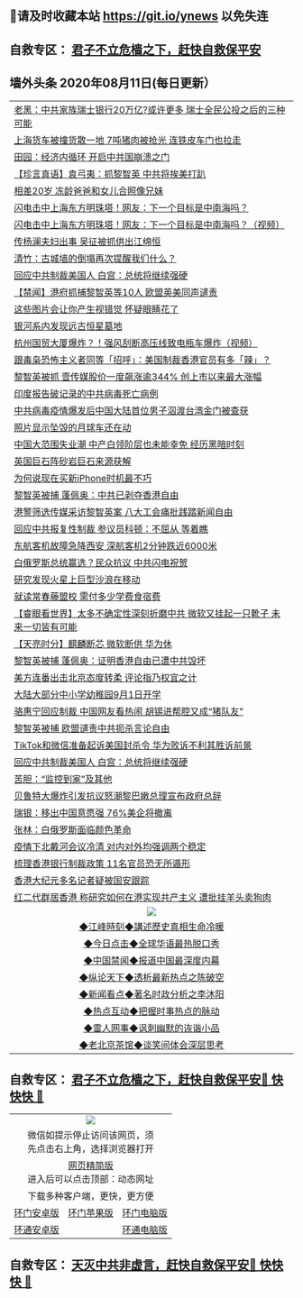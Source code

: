 ## 📩请及时收藏本站 https://git.io/ynews 以免失连</a>
## 自救专区： [君子不立危樯之下，赶快自救保平安 ](https://github.com/pwgy/td/blob/master/README.md)

## 墙外头条 2020年08月11日(每日更新）</a>

 <table>
<tr><td colspan="2" align="left"><a href="https://atxphtqy.xvhtf.cyou/?name=c1210084&key=krgexxuardvhjliu&from=gy2">老黑：中共家族瑞士银行20万亿?或许更多 瑞士全民公投之后的三种可能</a></td></tr>
<tr><td colspan="2" align="left"><a href="https://atxphtqy.xvhtf.cyou/?name=c1210122&key=krgexxuardvhjliu&from=gy2">上海货车被撞货散一地 7吨猪肉被抢光 连铁皮车门也拉走</a></td></tr>
<tr><td colspan="2" align="left"><a href="https://atxphtqy.xvhtf.cyou/?name=c1210055&key=krgexxuardvhjliu&from=gy2">田园：经济内循环 开启中共国崩溃之门</a></td></tr>
<tr><td colspan="2" align="left"><a href="https://atxphtqy.xvhtf.cyou/?name=c1210065&key=krgexxuardvhjliu&from=gy2">【珍言真语】袁弓夷：抓黎智英 中共将挨美打趴</a></td></tr>
<tr><td colspan="2" align="left"><a href="https://atxphtqy.xvhtf.cyou/?name=c1210140&key=krgexxuardvhjliu&from=gy2">相差20岁 冻龄爸爸和女儿合照像兄妹</a></td></tr>
<tr><td colspan="2" align="left"><a href="https://atxphtqy.xvhtf.cyou/?name=c1210134&key=krgexxuardvhjliu&from=gy2">闪电击中上海东方明珠塔！网友：下一个目标是中南海吗？</a></td></tr>
<tr><td colspan="2" align="left"><a href="https://atxphtqy.xvhtf.cyou/?name=c1210096&key=krgexxuardvhjliu&from=gy2">闪电击中上海东方明珠塔！网友：下一个目标是中南海吗？（视频）</a></td></tr>
<tr><td colspan="2" align="left"><a href="https://atxphtqy.xvhtf.cyou/?name=c1210142&key=krgexxuardvhjliu&from=gy2">传杨澜夫妇出事 吴征被抓供出江绵恒</a></td></tr>
<tr><td colspan="2" align="left"><a href="https://atxphtqy.xvhtf.cyou/?name=c1210132&key=krgexxuardvhjliu&from=gy2">清竹：古城墙的倒塌再次提醒我们什么？</a></td></tr>
<tr><td colspan="2" align="left"><a href="https://atxphtqy.xvhtf.cyou/?name=c1210138&key=krgexxuardvhjliu&from=gy2">回应中共制裁美国人 白宫：总统将继续强硬</a></td></tr>
<tr><td colspan="2" align="left"><a href="https://atxphtqy.xvhtf.cyou/?name=c1210128&key=krgexxuardvhjliu&from=gy2">【禁闻】港府抓捕黎智英等10人 欧盟英美同声谴责</a></td></tr>
<tr><td colspan="2" align="left"><a href="https://atxphtqy.xvhtf.cyou/?name=c1210115&key=krgexxuardvhjliu&from=gy2">这些图片会让你产生视错觉 怀疑眼睛花了</a></td></tr>
<tr><td colspan="2" align="left"><a href="https://atxphtqy.xvhtf.cyou/?name=c1210108&key=krgexxuardvhjliu&from=gy2">银河系内发现远古恒星墓地</a></td></tr>
<tr><td colspan="2" align="left"><a href="https://atxphtqy.xvhtf.cyou/?name=c1210129&key=krgexxuardvhjliu&from=gy2">杭州国贸大厦爆炸？！强风刮断高压线致电瓶车爆炸（视频）</a></td></tr>
<tr><td colspan="2" align="left"><a href="https://atxphtqy.xvhtf.cyou/?name=c1210061&key=krgexxuardvhjliu&from=gy2">跟毒枭恐怖主义者同等「招呼」：美国制裁香港官员有多「辣」？</a></td></tr>
<tr><td colspan="2" align="left"><a href="https://atxphtqy.xvhtf.cyou/?name=c1210050&key=krgexxuardvhjliu&from=gy2">黎智英被抓 壹传媒股价一度飙涨逾344% 创上市以来最大涨幅</a></td></tr>
<tr><td colspan="2" align="left"><a href="https://atxphtqy.xvhtf.cyou/?name=c1210118&key=krgexxuardvhjliu&from=gy2">印度报告破记录的中共病毒死亡病例</a></td></tr>
<tr><td colspan="2" align="left"><a href="https://atxphtqy.xvhtf.cyou/?name=c1210119&key=krgexxuardvhjliu&from=gy2">中共病毒疫情爆发后中国大陆首位男子泅渡台湾金门被查获</a></td></tr>
<tr><td colspan="2" align="left"><a href="https://atxphtqy.xvhtf.cyou/?name=c1210105&key=krgexxuardvhjliu&from=gy2">照片显示坠毁的月球车还在动</a></td></tr>
<tr><td colspan="2" align="left"><a href="https://atxphtqy.xvhtf.cyou/?name=c1210057&key=krgexxuardvhjliu&from=gy2">中国大范围失业潮 中产白领阶层也未能幸免 经历黑暗时刻</a></td></tr>
<tr><td colspan="2" align="left"><a href="https://atxphtqy.xvhtf.cyou/?name=c1210104&key=krgexxuardvhjliu&from=gy2">英国巨石阵砂岩巨石来源获解</a></td></tr>
<tr><td colspan="2" align="left"><a href="https://atxphtqy.xvhtf.cyou/?name=c1210114&key=krgexxuardvhjliu&from=gy2">为何说现在买新iPhone时机最不巧</a></td></tr>
<tr><td colspan="2" align="left"><a href="https://atxphtqy.xvhtf.cyou/?name=c1210054&key=krgexxuardvhjliu&from=gy2">黎智英被捕 蓬佩奥：中共已剥夺香港自由</a></td></tr>
<tr><td colspan="2" align="left"><a href="https://atxphtqy.xvhtf.cyou/?name=c1210126&key=krgexxuardvhjliu&from=gy2">港警筛选传媒采访黎智英案 八大工会痛批践踏新闻自由</a></td></tr>
<tr><td colspan="2" align="left"><a href="https://atxphtqy.xvhtf.cyou/?name=c1210087&key=krgexxuardvhjliu&from=gy2">回应中共报复性制裁 参议员科顿：不屈从 等着瞧</a></td></tr>
<tr><td colspan="2" align="left"><a href="https://atxphtqy.xvhtf.cyou/?name=c1210099&key=krgexxuardvhjliu&from=gy2">东航客机故障急降西安 深航客机2分钟跌近6000米</a></td></tr>
<tr><td colspan="2" align="left"><a href="https://atxphtqy.xvhtf.cyou/?name=c1210127&key=krgexxuardvhjliu&from=gy2">白俄罗斯总统赢选？民众抗议 中共闪电祝贺</a></td></tr>
<tr><td colspan="2" align="left"><a href="https://atxphtqy.xvhtf.cyou/?name=c1210107&key=krgexxuardvhjliu&from=gy2">研究发现火星上巨型沙浪在移动</a></td></tr>
<tr><td colspan="2" align="left"><a href="https://atxphtqy.xvhtf.cyou/?name=c1210139&key=krgexxuardvhjliu&from=gy2">就读常春藤盟校 需付多少学费食宿费</a></td></tr>
<tr><td colspan="2" align="left"><a href="https://atxphtqy.xvhtf.cyou/?name=c1210082&key=krgexxuardvhjliu&from=gy2">【睿眼看世界】太多不确定性深刻折磨中共 微软又挂起一只靴子 未来一切皆有可能</a></td></tr>
<tr><td colspan="2" align="left"><a href="https://atxphtqy.xvhtf.cyou/?name=c1210083&key=krgexxuardvhjliu&from=gy2">【天亮时分】麒麟断芯 微软断供 华为休</a></td></tr>
<tr><td colspan="2" align="left"><a href="https://atxphtqy.xvhtf.cyou/?name=c1210106&key=krgexxuardvhjliu&from=gy2">黎智英被捕 蓬佩奥：证明香港自由已遭中共毁坏</a></td></tr>
<tr><td colspan="2" align="left"><a href="https://atxphtqy.xvhtf.cyou/?name=c1210072&key=krgexxuardvhjliu&from=gy2">美方连番出击北京态度转柔 评论指乃权宜之计</a></td></tr>
<tr><td colspan="2" align="left"><a href="https://atxphtqy.xvhtf.cyou/?name=c1210098&key=krgexxuardvhjliu&from=gy2">大陆大部分中小学幼稚园9月1日开学</a></td></tr>
<tr><td colspan="2" align="left"><a href="https://atxphtqy.xvhtf.cyou/?name=c1210135&key=krgexxuardvhjliu&from=gy2">骆惠宁回应制裁 中国网友看热闹 胡锡进帮腔又成“猪队友”</a></td></tr>
<tr><td colspan="2" align="left"><a href="https://atxphtqy.xvhtf.cyou/?name=c1210124&key=krgexxuardvhjliu&from=gy2">黎智英被捕 欧盟谴责中共扼杀言论自由</a></td></tr>
<tr><td colspan="2" align="left"><a href="https://atxphtqy.xvhtf.cyou/?name=c1210117&key=krgexxuardvhjliu&from=gy2">TikTok和微信准备起诉美国封杀令 华为败诉不利其胜诉前景</a></td></tr>
<tr><td colspan="2" align="left"><a href="https://atxphtqy.xvhtf.cyou/?name=c1210110&key=krgexxuardvhjliu&from=gy2">回应中共制裁美国人 白宫：总统将继续强硬</a></td></tr>
<tr><td colspan="2" align="left"><a href="https://atxphtqy.xvhtf.cyou/?name=c1210131&key=krgexxuardvhjliu&from=gy2">苦胆：“监控到家”及其他</a></td></tr>
<tr><td colspan="2" align="left"><a href="https://atxphtqy.xvhtf.cyou/?name=c1210120&key=krgexxuardvhjliu&from=gy2">贝鲁特大爆炸引发抗议怒潮黎巴嫩总理宣布政府总辞</a></td></tr>
<tr><td colspan="2" align="left"><a href="https://atxphtqy.xvhtf.cyou/?name=c1210112&key=krgexxuardvhjliu&from=gy2">瑞银：移出中国意愿强 76%美企将撤离</a></td></tr>
<tr><td colspan="2" align="left"><a href="https://atxphtqy.xvhtf.cyou/?name=c1210081&key=krgexxuardvhjliu&from=gy2">张林：白俄罗斯面临颜色革命</a></td></tr>
<tr><td colspan="2" align="left"><a href="https://atxphtqy.xvhtf.cyou/?name=c1210069&key=krgexxuardvhjliu&from=gy2">疫情下北戴河会议冷清 对内对外均强调两个稳定</a></td></tr>
<tr><td colspan="2" align="left"><a href="https://atxphtqy.xvhtf.cyou/?name=c1210066&key=krgexxuardvhjliu&from=gy2">梳理香港银行制裁政策 11名官员恐无所遁形</a></td></tr>
<tr><td colspan="2" align="left"><a href="https://atxphtqy.xvhtf.cyou/?name=c1210060&key=krgexxuardvhjliu&from=gy2">香港大纪元多名记者疑被国安跟踪</a></td></tr>
<tr><td colspan="2" align="left"><a href="https://atxphtqy.xvhtf.cyou/?name=c1210071&key=krgexxuardvhjliu&from=gy2">红二代群居香港 称研究如何在港实现共产主义 遭批挂羊头卖狗肉</a></td></tr>

 <tr>
   <td colspan="2" align=center><img src="https://cdn.jsdelivr.net/gh/gyoupiodf/im1/jf-1.jpg"></td>
  </tr>
   <tr>
   <td colspan="2" align=center> 
<a href="https://xdihm.casa/oo.aspx?name=c922850&key=sdxhftoyfkhpuaxy&from=gy2&tag=9877">◆江峰時刻◆講述歷史真相生命冷暖</a><br/>
    </td>
  </tr>
   <tr>
   <td colspan="2" align=center> 
<a href="https://xdihm.casa/oo.aspx?name=c816850&key=sdxhftoyfkhpuaxy&from=gy2&tag=9877">◆今日点击◆全球华语最热脱口秀</a><br/>
    </td>
  </tr>
  <tr>
  <td colspan="2" align=center>
<a href="https://xdihm.casa/oo.aspx?name=c816860&key=sdxhftoyfkhpuaxy&from=gy2&tag=99733110">◆中国禁闻◆报道中国最深度内幕</a><br/>
   </tr>
  <tr>
     <td colspan="2" align=center>
<a href="https://xdihm.casa/oo.aspx?name=c816855&key=sdxhftoyfkhpuaxy&from=gy2&tag=997110">◆纵论天下◆透析最新热点之陈破空</a><br/>
   </tr>
   <tr>
      <td colspan="2" align=center>
<a href="https://xdihm.casa/oo.aspx?name=c838308&key=sdxhftoyfkhpuaxy&from=gy2&tag=9973110">◆新闻看点◆著名时政分析之李沐阳</a><br/>
   </tr>
   <tr>
     <td colspan="2" align=center>
<a href="https://xdihm.casa/oo.aspx?name=c816852&key=sdxhftoyfkhpuaxy&from=gy2&tag=9733110">◆热点互动◆把握时事热点的脉动</a><br/>
   </tr>
   <tr>
      <td colspan="2" align=center>
<a href="https://xdihm.casa/oo.aspx?name=c816694&key=sdxhftoyfkhpuaxy&from=gy2&tag=93310">◆雷人网事◆讽刺幽默的诙谐小品</a><br/>
   </tr>
   <tr>
    <td colspan="2" align=center>
<a href="https://xdihm.casa/oo.aspx?name=c816650&key=sdxhftoyfkhpuaxy&from=gy2&tag=9973110">◆老北京茶馆◆谈笑间体会深层思考</a><br/>
   </tr>
</table>

 ## 自救专区： [君子不立危樯之下，赶快自救保平安🍎 快快快 📩](https://github.com/pwgy/td/blob/master/README.md)
 
<table>
  <tr>
    <td colspan="3" align="center"><img src="https://cdn.jsdelivr.net/gh/opipe/up/oGate65.jpg"/></td>
  </tr>
  <tr>
    <td colspan="3" align="center">微信如提示停止访问该网页，须<br/>先点击右上角，选择浏览器打开</td>
  <tr>
  <tr>
    <td colspan="3" align="center"><a href="https://gitcdn.xyz/cdn/otiny/up/master/show005.htm">网页精简版</a><br/>进入后可以点击顶部：动态网址</td>
  </tr>
  <tr>
    <td colspan="3" align="center">下载多种客户端，更快，更方便</td>
  <tr>
  <tr>
    <td align="center"><a href="https://cdn.jsdelivr.net/gh/opipe/up/oGatea.apk">环门安卓版</a></td>
    <td align="center"><a href="https://x.co/odisk">环门苹果版</a></td>
    <td align="center"><a href="https://cdn.jsdelivr.net/gh/opipe/up/oGate.zip">环门电脑版</a></td>
  </tr>
  <tr>
    <td align="center"><a href="https://cdn.jsdelivr.net/gh/opipe/up/oPipe.apk">环通安卓版</a></td>
    <td align="center"></td>
    <td align="center"><a href="https://raw.githubusercontent.com/opipe/up/master/oPipe.zip">环通电脑版</a></td>
  </tr>
  
</table>


 ## 自救专区： [天灭中共非虚言，赶快自救保平安🍎 快快快 📩](https://github.com/pwgy/td/blob/master/README.md)
